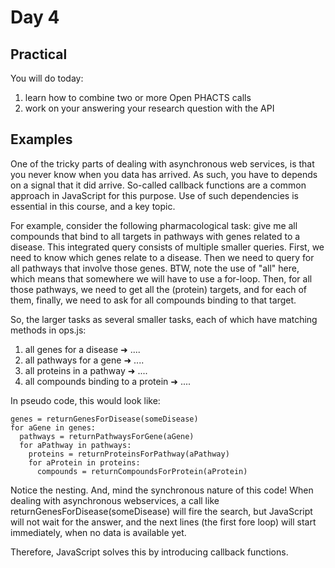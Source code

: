 
Day 4
=====

Practical
---------

You will do today:
1. learn how to combine two or more Open PHACTS calls
1. work on your answering your research question with the API

Examples
--------

One of the tricky parts of dealing with asynchronous web services, is that you never know when you data has arrived.
As such, you have to depends on a signal that it did arrive. So-called callback functions are a common approach
in JavaScript for this purpose. Use of such dependencies is essential in this course, and a key topic.

For example, consider the following pharmacological task: give me all compounds that bind to all targets in pathways
with genes related to a disease. This integrated query consists of multiple smaller queries. First, we need to know
which genes relate to a disease. Then we need to query for all pathways that involve those genes. BTW, note the use
of "all" here, which means that somewhere we will have to use a for-loop. Then, for all those pathways, we need to
get all the (protein) targets, and for each of them, finally, we need to ask for all compounds binding to that target.

So, the larger tasks as several smaller tasks, each of which have matching methods in ops.js:
1. all genes for a disease ➜ ....
2. all pathways for a gene ➜ ....
3. all proteins in a pathway ➜ ....
4. all compounds binding to a protein ➜ ....

In pseudo code, this would look like:

````
genes = returnGenesForDisease(someDisease)
for aGene in genes:
  pathways = returnPathwaysForGene(aGene)
  for aPathway in pathways:
    proteins = returnProteinsForPathway(aPathway)
    for aProtein in proteins:
      compounds = returnCompoundsForProtein(aProtein)
````

Notice the nesting. And, mind the synchronous nature of this code! When dealing with asynchronous webservices,
a call like returnGenesForDisease(someDisease) will fire the search, but JavaScript will not wait for the answer,
and the next lines (the first fore loop) will start immediately, when no data is available yet.

Therefore, JavaScript solves this by introducing callback functions.
